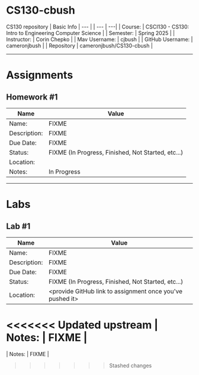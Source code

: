 # CS130-cbush
CS130 repository
| Basic Info | --- |
| --- | ---|
| Course: | CSCI130 - CS130: Intro to Engineering Computer Science |
| Semester: | Spring 2025 |
| Instructor: | Corin Chepko |
| Mav Username: | cjbush |
| GitHub Username: | cameronjbush |
| Repository | cameronjbush/CS130-cbush |
_______________________________________________________________________________________________________________
# Assignments
## Homework #1
| Name | Value |
| --- | --- |
| Name: | FIXME |
| Description: | FIXME |
| Due Date: | FIXME |
| Status: | FIXME (In Progress, Finished, Not Started, etc...) |
| Location: | <provide GitHub link to assignment> |
| Notes: | In Progress|
_______________________________________________________________________________________________________________
# Labs
## Lab #1
| Name | Value |
| --- | --- |
| Name: | FIXME |
| Description: | FIXME |
| Due Date: | FIXME |
| Status: | FIXME (In Progress, Finished, Not Started, etc...) |
| Location: | <provide GitHub link to assignment once you've pushed it> |
<<<<<<< Updated upstream
| Notes: | FIXME |
=======
| Notes: | FIXME |
>>>>>>> Stashed changes
